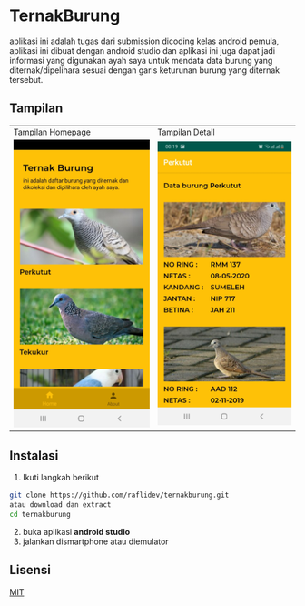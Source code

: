 # TernakBurung
aplikasi ini adalah tugas dari submission dicoding kelas android pemula, aplikasi ini dibuat dengan android studio dan aplikasi ini juga dapat jadi informasi yang digunakan ayah saya untuk
mendata data burung yang diternak/dipelihara sesuai dengan garis keturunan burung yang diternak tersebut.

## Tampilan

<table>
  <tr>
    <td>Tampilan Homepage</td>
     <td>Tampilan Detail</td>
  </tr>
  <tr>
    <td><img src="/images/Screenshot_20200810-001918_TernakBurung.jpg" width=300 ></td>
    <td><img src="/images/Screenshot_20200810-001929_TernakBurung.jpg" width=300 ></td>
  </tr>
 </table>

## Instalasi
1. Ikuti langkah berikut
```bash
git clone https://github.com/raflidev/ternakburung.git 
atau download dan extract
cd ternakburung
```
2. buka aplikasi **android studio**
3. jalankan dismartphone atau diemulator

## Lisensi
[MIT](https://choosealicense.com/licenses/mit/)
